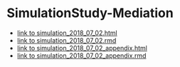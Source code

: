 # SimulationStudy-Mediation

* [link to simulation_2018_07_02.html](simulation_2018_07_02.html)
* [link to simulation_2018_07_02.rmd](simulation%202018%2007%2002.rmd)
* [link to simulation_2018_07_02_appendix.html](simulation_2018_07_02_appendix.html)
* [link to simulation_2018_07_02_appendix.rmd](simulation%202018%2007%2002%20appendix.rmd)
